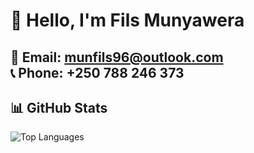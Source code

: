 # 👋 Hello, I'm Fils Munyawera
📧 Email: [munfils96@outlook.com](mailto:munfils96@outlook.com)  
📞 Phone: +250 788 246 373
---

## 📊 GitHub Stats

![Top Languages](https://github-readme-stats.vercel.app/api/top-langs/?username=Munyawera-Fils&layout=compact&theme=default)

